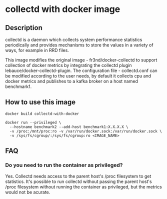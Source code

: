# collectd with docker image

## Description

collectd is a daemon which collects system performance statistics periodically
and provides mechanisms to store the values in a variety of ways, for example 
in RRD files.

This image modifies the original image - fr3nd/docker-collectd to support collection of docker metrics by integrating the collectd plugin lebauce/docker-collectd-plugin. The configuration file - collectd.conf can be modified according to the user needs, by
default it collects cpu and docker metrics and publishes to a kafka broker on a host named benchmark1.

## How to use this image

```
docker build collectd-with-docker

docker run --privileged \
  --hostname benchmark2 --add-host benchmark1:X.X.X.X \
  -v /proc:/mnt/proc:ro -v /var/run/docker.sock:/var/run/docker.sock \
  -v /sys/fs/cgroup/:/sys/fs/cgroup:ro <IMAGE_NAME>
```

## FAQ

### Do you need to run the container as privileged?

Yes. Collectd needs access to the parent host's /proc filesystem to get
statistics. It's possible to run collectd without passing the parent host's
/proc filesystem without running the container as privileged, but the metrics
would not be acurate.

